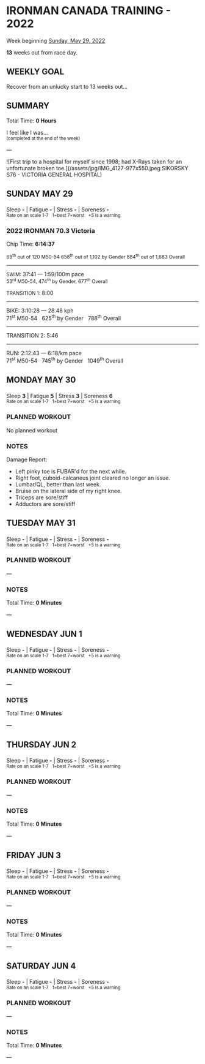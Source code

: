 # IRONMAN CANADA TRAINING - 2022
Week beginning [Sunday, May 29, 2022](javascript:flick('sun');)

**13** weeks out from race day.

## WEEKLY GOAL
Recover from an unlucky start to 13 weeks out...

## SUMMARY
Total Time: **0 Hours**

I feel like I was...
<br /><sup>(completed at the end of the week)</sup>

&mdash;

![First trip to a hospital for myself since 1998; had X-Rays taken for an unfortunate broken toe.](/assets/jpg/IMG_4127-977x550.jpeg SIKORSKY S76 - VICTORIA GENERAL HOSPITAL)

## SUNDAY MAY 29
Sleep **-** | Fatigue **-** | Stress **-** | Soreness **-**
<sup><br />Rate on an scale 1-7 &nbsp; 1=best 7=worst &nbsp; +5 is a warning</sup>

### 2022 IRONMAN 70.3 Victoria
Chip Time: **6:14:37**  

<span style="font-size:0.9em">
69<sup>th</sup> out of 120 M50-54  
658<sup>th</sup> out of 1,102 by Gender   
884<sup>th</sup> out of 1,683 Overall</span>

---

<span class="agencyvc" style="font-size:0.9em;">SWIM:</span> 37:41 &mdash; 1:59/100m pace<br />
<span style="font-size:0.9em">53<sup>rd</sup> M50-54, 474<sup>th</sup> by Gender, 677<sup>th</sup> Overall</span>



<span class="agencyvc" style="font-size:0.9em;">TRANSITION 1:</span> 8:00

---

<span class="agencyvc" style="font-size:1.0em;">BIKE:</span> 3:10:28 &mdash; 28.48 kph   
71<sup>st</sup> M50-54 &nbsp; 625<sup>th</sup> by Gender &nbsp; 788<sup>th</sup> Overall

---

<span class="agencyvc" style="font-size:1.0em;">TRANSITION 2:</span> 5:46

---

<span class="agencyvc" style="font-size:1.0em;">RUN:</span> 2:12:43 &mdash; 6:18/km pace   
71<sup>st</sup> M50-54 &nbsp; 745<sup>th</sup> by Gender &nbsp; 1049<sup>th</sup> Overall


<!---->
## MONDAY MAY 30
Sleep **3** | Fatigue **5** | Stress **3** | Soreness **6**
<sup><br />Rate on an scale 1-7 &nbsp; 1=best 7=worst &nbsp; +5 is a warning</sup>

### PLANNED WORKOUT
No planned workout

### NOTES
Damage Report:

* Left pinky toe is FUBAR'd for the next while.
* Right foot, cuboid-calcaneus joint cleared no longer an issue.
* Lumbar/QL, better than last week.
* Bruise on the lateral side of my right knee.
* Triceps are sore/stiff
* Adductors are sore/stiff

<!---->
## TUESDAY MAY 31
Sleep **-** | Fatigue **-** | Stress **-** | Soreness **-**
<sup><br />Rate on an scale 1-7 &nbsp; 1=best 7=worst &nbsp; +5 is a warning</sup>

### PLANNED WORKOUT
&mdash;  

### NOTES
Total Time: **0 Minutes**

&mdash;  

<!---->
## WEDNESDAY JUN 1
Sleep **-** | Fatigue **-** | Stress **-** | Soreness **-**
<sup><br />Rate on an scale 1-7 &nbsp; 1=best 7=worst &nbsp; +5 is a warning</sup>

### PLANNED WORKOUT
&mdash;  

### NOTES
Total Time: **0 Minutes**

&mdash;  

<!---->
## THURSDAY JUN 2
Sleep **-** | Fatigue **-** | Stress **-** | Soreness **-**
<sup><br />Rate on an scale 1-7 &nbsp; 1=best 7=worst &nbsp; +5 is a warning</sup>

### PLANNED WORKOUT
&mdash;  

### NOTES
Total Time: **0 Minutes**

&mdash;  

<!---->
## FRIDAY JUN 3
Sleep **-** | Fatigue **-** | Stress **-** | Soreness **-**
<sup><br />Rate on an scale 1-7 &nbsp; 1=best 7=worst &nbsp; +5 is a warning</sup>

### PLANNED WORKOUT
&mdash;  

### NOTES
Total Time: **0 Minutes**

&mdash;  

<!---->
## SATURDAY JUN 4
Sleep **-** | Fatigue **-** | Stress **-** | Soreness **-**
<sup><br />Rate on an scale 1-7 &nbsp; 1=best 7=worst &nbsp; +5 is a warning</sup>

### PLANNED WORKOUT
&mdash;  

### NOTES
Total Time: **0 Minutes**

&mdash;  
